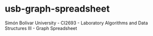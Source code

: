 # usb-graph-spreadsheet
Simón Bolívar University - CI2693 - Laboratory Algorithms and Data Structures III - Graph Spreadsheet
